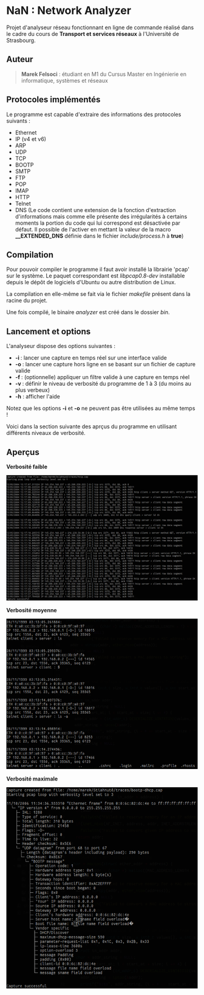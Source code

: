# NaN : Network Analyzer

Projet d'analyseur réseau fonctionnant en ligne de commande réalisé dans le cadre du cours de **Transport et services réseaux** à l'Université de Strasbourg.

## Auteur

> **Marek Felsoci** : étudiant en M1 du Cursus Master en Ingénierie en informatique, systèmes et réseaux

## Protocoles implémentés

Le programme est capable d'extraire des informations des protocoles suivants :

- Ethernet
- IP (v4 et v6)
- ARP
- UDP
- TCP
- BOOTP
- SMTP
- FTP
- POP
- IMAP
- HTTP
- Telnet
- DNS (Le code contient une extension de la fonction d'extraction d'informations mais comme elle présente des irrégularités à certains moments la portion du code qui lui correspond est désactivée par défaut. Il possible de l'activer en mettant la valeur de la macro **__EXTENDED_DNS** définie dans le fichier *include/process.h* à **true**)

## Compilation

Pour pouvoir compiler le programme il faut avoir installé la librairie 'pcap' sur le système. Le paquet correspondant est *libpcap0.8-dev* installable depuis le dépôt de logiciels d'Ubuntu ou autre distribution de Linux.

La compilation en elle-même se fait via le fichier *makefile* présent dans la racine du projet.

Une fois compilé, le binaire *analyzer* est créé dans le dossier *bin*.

## Lancement et options

L'analyseur dispose des options suivantes :

- **-i <interface>** : lancer une capture en temps réel sur une interface valide
- **-o <fichier de capture>** : lancer une capture hors ligne en se basant sur un fichier de capture valide
- **-f <filtre>** : (optionnelle) appliquer un filtre valide à une capture en temps réel
- **-v <niveau>** : définir le niveau de verbosité du programme de 1 à 3 (du moins au plus verbeux)
- **-h** : afficher l'aide

Notez que les options **-i** et **-o** ne peuvent pas être utilisées au même temps !

Voici dans la section suivante des aprçus du programme en utilisant différents niveaux de verbosité.

## Aperçus

**Verbosité faible**

![capture d'écran](doc/nan3.png)

**Verbosité moyenne**

![capture d'écran](doc/nan2.png)

**Verbosité maximale**

![capture d'écran](doc/nan1.png)
